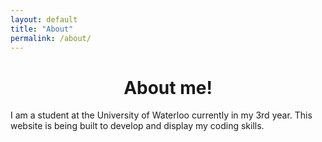 ```yaml
---
layout: default
title: "About"
permalink: /about/
---
```


<div align = "center" style = "font-weight = bold;">
  <h1>About me!</h1>
</div>

<script src="https://cdnjs.cloudflare.com/ajax/libs/brython/3.9.0/brython.min.js">
</script>

<script type = "text/python" src = "brython_stdlib.js" id = "mainpy" >
print("Hello World!")
</script>



<body onload = "brython({debug : 0, ids: ["mainpy"]})">
<p id = "#body">I am a student at the University of Waterloo currently in my 3rd year. This website is being built to develop and display my coding skills.</p>
</body>
